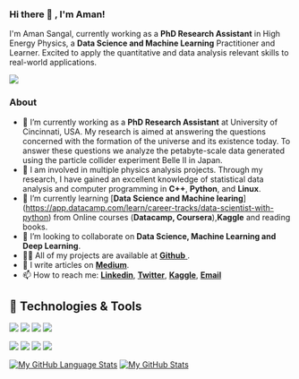 ### Hi there 👋 , I'm Aman! 
I'm Aman Sangal, currently working as a **PhD Research Assistant** in High Energy Physics, a **Data Science and Machine Learning** Practitioner and Learner. Excited to apply the quantitative and data analysis relevant skills to real-world applications.

![](https://komarev.com/ghpvc/?username=Aman0phy)

### About 
- 🔭 I’m currently working as a **PhD Research Assistant** at University of Cincinnati, USA. My research is aimed at answering the questions concerned with the formation of the universe and its existence today. To answer these questions we analyze the petabyte-scale data generated using the particle collider experiment Belle II in Japan.
- 🔭 I am involved in multiple physics analysis projects. Through my research, I have gained an excellent knowledge of statistical data analysis and computer programming in **C++**, **Python**, and **Linux**.
- 🌱 I’m currently learning [**Data Science and Machine learing**] (https://app.datacamp.com/learn/career-tracks/data-scientist-with-python) from Online courses (**Datacamp, Coursera**),**Kaggle** and reading books.
- 👯 I’m looking to collaborate on **Data Science, Machine Learning and Deep Learning**.
- 👨‍💻 All of my projects are available at [**Github** ](https://github.com/Aman0phy?tab=repositories).
- 📝 I write articles on [**Medium**](https://medium.com/@amansangal9).
- 📫 How to reach me: [**Linkedin**](https://www.linkedin.com/in/aman-sangal-1a549083?lipi=urn%3Ali%3Apage%3Ad_flagship3_profile_view_base_contact_details%3BsqFW1RKiT9GlHhScxN%2FrYA%3D%3D), [**Twitter**](https://twitter.com/sangal_aman), [**Kaggle**](https://www.kaggle.com/amansangal), [**Email**](amansangal9@gmail.com)



## 🔧 Technologies & Tools
![](https://img.shields.io/badge/OS-Linux-informational?style=flat&logo=linux&logoColor=white&color=2bbc8a)
![](https://img.shields.io/badge/Code-Python-informational?style=flat&logo=python&logoColor=white&color=2bbc8a)
![](https://img.shields.io/badge/Code-C%2B%2B-informational?style=flat&logo=python&logoColor=white&color=2bbc8a)
![](https://img.shields.io/badge/Tools-MySQL-informational?style=flat&logo=postgresql&logoColor=white&color=2bbc8a)
<p>
  <img src="https://img.shields.io/badge/Python-3776AB?style=for-the-badge&logo=python&logoColor=white" />
  <img src="https://img.shields.io/badge/C-00599C?style=for-the-badge&logo=c&logoColor=white" />
  <img src="https://img.shields.io/badge/C%2B%2B-00599C?style=for-the-badge&logo=c%2B%2B&logoColor=white" />
  <img src="https://img.shields.io/badge/MySQL-00000F?style=for-the-badge&logo=mysql&logoColor=white" />



[![My GitHub Language Stats](https://github-readme-stats.vercel.app/api/top-langs/?username=Aman0phy&langs_count=5&theme=radical)]()
[![My GitHub Stats](https://github-readme-stats.vercel.app/api?username=Aman0phy&langs_count=5&theme=radical)](https://github.com/Aman0phy/github-readme-stats)
